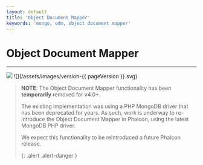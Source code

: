 ```yaml
---
layout: default
title: 'Object Document Mapper'
keywords: 'mongo, odm, object document mapper'
---
```


# Object Document Mapper
- - -
![](/assets/images/document-status-stable-success.svg) ![](/assets/images/version-{{ pageVersion }}.svg)

> **NOTE**: The Object Document Mapper functionality has been **temporarily** removed for v4.0+.
> 
> The existing implementation was using a PHP MongoDB driver that has been deprecated for years. As such, work is underway to re-introduce the Object Document Mapper in Phalcon, using the latest MongoDB PHP driver.
> 
> We expect this functionality to be reintroduced a future Phalcon release. 
> 
> {: .alert .alert-danger }
